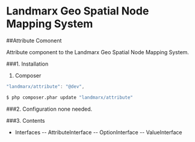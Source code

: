 # Landmarx Geo Spatial Node Mapping System
##Attribute Comonent

Attribute component to the Landmarx Geo Spatial Node Mapping System.

###1. Installation

1) Composer
```js
"landmarx/attribute": "@dev",
```

```bash
$ php composer.phar update "landmarx/attribute"
```

###2. Configuration
none needed.

###3. Contents
- Interfaces
    -- AttributeInterface
    -- OptionInterface
    -- ValueInterface


